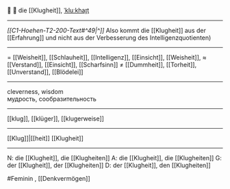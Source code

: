 🦉 🔴 die [[Klugheit]], [ˈkluːkhaɪ̯t](https://youglish.com/pronounce/Klugheit/german)

---
*[[C1-Hoehen-T2-200-Text#^49|^]]* Also kommt die [[Klugheit]] aus der [[Erfahrung]] und nicht aus der Verbesserung des Intelligenzquotienten)

---
= [[Weisheit]], [[Schlauheit]], [[Intelligenz]], [[Einsicht]], [[Weisheit]],
≈ [[Verstand]], [[Einsicht]], [[Scharfsinn]]
≠ [[Dummheit]], [[Torheit]], [[Unverstand]], [[Blödelei]]

---
cleverness, wisdom  
мудрость, сообразительность

---
[[klug]], [[klüger]], [[klugerweise]]

---
[[Klug]]|[[heit]]
[[Klugheit]]


---
N: die [[Klugheit]], die [[Klugheiten]]
A: die [[Klugheit]], die [[Klugheiten]]
G: der [[Klugheit]], der [[Klugheiten]]
D: der [[Klugheit]], den [[Klugheiten]]

#Feminin , [[Denkvermögen]]